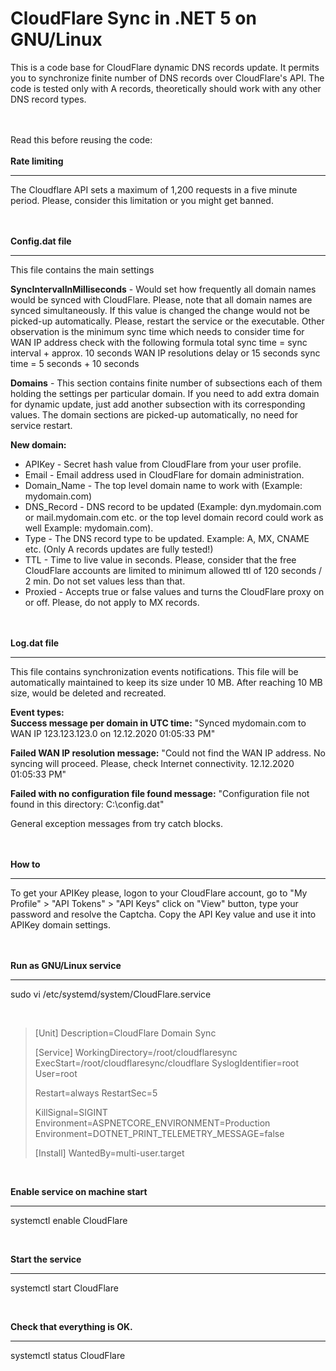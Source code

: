 # CloudFlare Sync in .NET 5 on GNU/Linux

This is a code base for CloudFlare dynamic DNS records update. It permits you to synchronize finite number of DNS records over CloudFlare's API.
The code is tested only with A records, theoretically should work with any other DNS record types.

<br /><br />
Read this before reusing the code:
<br /><br />
**Rate limiting**
****
The Cloudflare API sets a maximum of 1,200 requests in a five minute period. Please, consider this limitation or you might get banned.

<br /><br />
**Config.dat file**
****
This file contains the main settings

**SyncIntervalInMilliseconds** - Would set how frequently all domain names would be synced with CloudFlare. Please, note that all domain names are synced simultaneously.
							 If this value is changed the change would not be picked-up automatically. Please, restart the service or the executable. Other observation is
							 the minimum sync time which needs to consider time for WAN IP address check with the following formula total sync time = sync interval + approx. 10 seconds
							 WAN IP resolutions delay or 15 seconds sync time = 5 seconds + 10 seconds


**Domains** - This section contains finite number of subsections each of them holding the settings per particular domain. If you need to add extra domain for dynamic update, just add another 
			subsection with its corresponding values. The domain sections are picked-up automatically, no need for service restart.


**New domain:**
* APIKey - Secret hash value from CloudFlare from your user profile.
* Email - Email address used in CloudFlare for domain administration.
* Domain_Name - The top level domain name to work with (Example: mydomain.com)
* DNS_Record - DNS record to be updated (Example: dyn.mydomain.com or mail.mydomain.com etc. or the top level domain record could work as well Example: mydomain.com).
* Type - The DNS record type to be updated. Example: A, MX, CNAME etc. (Only A records updates are fully tested!)
* TTL - Time to live value in seconds. Please, consider that the free CloudFlare accounts are limited to minimum allowed ttl of 120 seconds / 2 min. Do not set values less than that.
* Proxied - Accepts true or false values and turns the CloudFlare proxy on or off. Please, do not apply to MX records.

<br /><br />
**Log.dat file**
****
This file contains synchronization events notifications. This file will be automatically maintained to keep its size under 10 MB. After reaching 10 MB size, would be deleted and recreated.

**Event types:**
<br />
**Success message per domain in UTC time:** "Synced mydomain.com to WAN IP 123.123.123.0 on 12.12.2020 01:05:33 PM"

**Failed WAN IP resolution message:** "Could not find the WAN IP address. No syncing will proceed. Please, check Internet connectivity. 12.12.2020 01:05:33 PM"

**Failed with no configuration file found message:** "Configuration file not found in this directory: C:\config.dat"

General exception messages from try catch blocks.

<br /><br />
**How to**
****
To get your APIKey please, logon to your CloudFlare account, go to "My Profile" > "API Tokens" > "API Keys" click on "View" button, type your password and resolve the Captcha. Copy the API Key value and use it into APIKey domain settings.

<br /><br />
**Run as GNU/Linux service**
****
sudo vi /etc/systemd/system/CloudFlare.service

<br />

> [Unit]
> Description=CloudFlare Domain Sync
> 
> [Service]
> WorkingDirectory=/root/cloudflaresync
> ExecStart=/root/cloudflaresync/cloudflare
> SyslogIdentifier=root
> User=root
> 
> Restart=always
> RestartSec=5
> 
> KillSignal=SIGINT
> Environment=ASPNETCORE_ENVIRONMENT=Production
> Environment=DOTNET_PRINT_TELEMETRY_MESSAGE=false
> 
> [Install]
> WantedBy=multi-user.target

<br />

**Enable service on machine start**
****
systemctl enable CloudFlare

<br />

**Start the service**
****
systemctl start CloudFlare

<br />

**Check that everything is OK.**
****
systemctl status CloudFlare